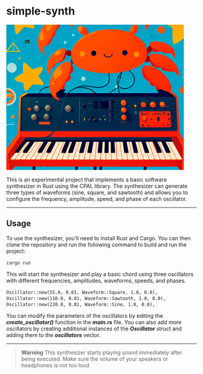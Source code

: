 # simple-synth

![](img/simple-synth.jpg)

This is an experimental project that implements a basic software synthesizer in Rust using the CPAL library. The synthesizer can generate three types of waveforms (sine, square, and sawtooth) and allows you to configure the frequency, amplitude, speed, and phase of each oscillator.

---
## Usage
To use the synthesizer, you'll need to install Rust and Cargo. You can then clone the repository and run the following command to build and run the project:

```
cargo run
```

This will start the synthesizer and play a basic chord using three oscillators with different frequencies, amplitudes, waveforms, speeds, and phases.

```
Oscillator::new(55.0, 0.01, Waveform::Square, 1.0, 0.0),
Oscillator::new(110.0, 0.01, Waveform::Sawtooth, 1.0, 0.0),
Oscillator::new(220.0, 0.01, Waveform::Sine, 1.0, 0.0),
```

You can modify the parameters of the oscillators by editing the **_create_oscillator()_** function in the **_main.rs_** file. You can also add more oscillators by creating additional instances of the _**Oscillator**_ struct and adding them to the _**oscillators**_ vector.

---

> **Warning**
> This synthesizer starts playing sound immediately after being executed. Make sure the volume of your speakers or headphones is not too loud


